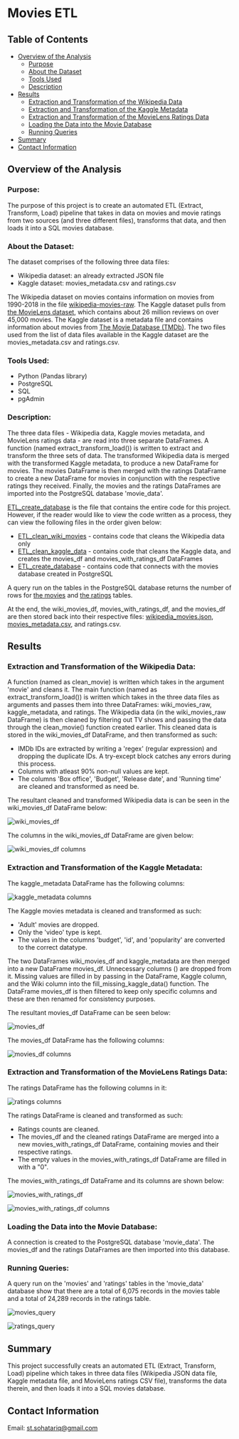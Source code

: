 # Movies ETL
## Table of Contents
- [Overview of the Analysis](#overview-of-the-analysis)
    - [Purpose](#purpose)
    - [About the Dataset](#about-the-dataset)
    - [Tools Used](#tools-used)
    - [Description](#description)
- [Results](#results)
    - [Extraction and Transformation of the Wikipedia Data](#Extraction-and-Transformation-of-the-Wikipedia-Data)
    - [Extraction and Transformation of the Kaggle Metadata](#Extraction-and-Transformation-of-the-Kaggle-Metadata)
    - [Extraction and Transformation of the MovieLens Ratings Data](#Extraction-and-Transformation-of-the-MovieLens-Ratings-Data)
    - [Loading the Data into the Movie Database](#Loading-the-Data-into-the-Movie-Database)
    - [Running Queries](#Running-Queries)
- [Summary](#summary)
- [Contact Information](#contact-information)

## Overview of the Analysis
### Purpose:
The purpose of this project is to create an automated ETL (Extract, Transform, Load) pipeline that takes in data on movies and movie ratings from two sources (and three different files), transforms that data, and then loads it into a SQL movies database. 

### About the Dataset:
The dataset comprises of the following three data files:
 - Wikipedia dataset: an already extracted JSON file
 - Kaggle dataset: movies_metadata.csv and ratings.csv

The Wikipedia dataset on movies contains information on movies from 1990-2018 in the file [wikipedia-movies-raw](https://github.com/SohaT7/Movies-ETL/blob/main/Resources/wikipedia-movies-raw.json). The Kaggle dataset pulls from [the MovieLens dataset](https://www.kaggle.com/datasets/rounakbanik/the-movies-dataset?resource=download), which contains about 26 million reviews on over 45,000 movies. The Kaggle dataset is a metadata file and contains information about movies from [The Movie Database (TMDb)](https://www.themoviedb.org). The two files used from the list of data files available in the Kaggle dataset are the movies_metadata.csv and ratings.csv.

### Tools Used:
 - Python (Pandas library)
 - PostgreSQL
 - SQL
 - pgAdmin

### Description:
The three data files - Wikipedia data, Kaggle movies metadata, and MovieLens ratings data - are read into three separate DataFrames. A function (named extract_transform_load()) is written to extract and transform the three sets of data. The transformed Wikipedia data is merged with the transformed Kaggle metadata, to produce a new DataFrame for movies. The movies DataFrame is then merged with the ratings DataFrame to create a new DataFrame for movies in conjunction with the respective ratings they received. Finally, the movies and the ratings DataFrames are imported into the PostgreSQL database 'movie_data'.

[ETL_create_database](https://github.com/SohaT7/Movies-ETL/blob/main/ETL_create_database.ipynb) is the file that contains the entire code for this project. However, if the reader would like to view the code written as a process, they can view the following files in the order given below:
 - [ETL_clean_wiki_movies](https://github.com/SohaT7/Movies-ETL/blob/main/ETL_clean_wiki_movies.ipynb) - contains code that cleans the Wikipedia data only
 - [ETL_clean_kaggle_data](https://github.com/SohaT7/Movies-ETL/blob/main/ETL_clean_kaggle_data.ipynb) - contains code that cleans the Kaggle data, and creates the movies_df and movies_with_ratings_df DataFrames
 - [ETL_create_database](https://github.com/SohaT7/Movies-ETL/blob/main/ETL_create_database.ipynb) - contains code that connects with the movies database created in PostgreSQL

A query run on the tables in the PostgreSQL database returns the number of rows for [the movies](https://github.com/SohaT7/Movies-ETL/blob/main/Images/movies_query.png) and [the ratings](https://github.com/SohaT7/Movies-ETL/blob/main/Images/ratings_query.png) tables.

At the end, the wiki_movies_df, movies_with_ratings_df, and the movies_df are then stored back into their respective files: [wikipedia_movies.json](https://github.com/SohaT7/Movies-ETL/blob/main/Resources/wikipedia_movies.json), [movies_metadata.csv](https://github.com/SohaT7/Movies-ETL/blob/main/Resources/movies_metadata.csv), and ratings.csv.

## Results
### Extraction and Transformation of the Wikipedia Data:
A function (named as clean_movie) is written which takes in the argument 'movie' and cleans it. The main function (named as extract_transform_load()) is written which takes in the three data files as arguments and passes them into three DataFrames: wiki_movies_raw, kaggle_metadata, and ratings. The Wikipedia data (in the wiki_movies_raw DataFrame) is then cleaned by filtering out TV shows and passing the data through the clean_movie() function created earlier. This cleaned data is stored in the wiki_movies_df DataFrame, and then transformed as such:
 -  IMDb IDs are extracted by writing a 'regex' (regular expression) and dropping the duplicate IDs. A try-except block catches any errors during this process.
 - Columns with atleast 90% non-null values are kept.
 - The columns 'Box office', 'Budget', 'Release date', and 'Running time' are cleaned and transformed as need be.

 The resultant cleaned and transformed Wikipedia data is can be seen in the wiki_movies_df DataFrame below:

![wiki_movies_df](https://github.com/SohaT7/Movies-ETL/blob/main/Images/wiki_movies_df.png)

The columns in the wiki_movies_df DataFrame are given below:

![wiki_movies_df columns](https://github.com/SohaT7/Movies-ETL/blob/main/Images/c_wiki_movies_df.png)

### Extraction and Transformation of the Kaggle Metadata:
The kaggle_metadata DataFrame has the following columns:

![kaggle_metadata columns](https://github.com/SohaT7/Movies-ETL/blob/main/Images/c_kaggle_metadata.png)

The Kaggle movies metadata is cleaned and transformed as such:
 - 'Adult' movies are dropped.
 - Only the 'video' type is kept.
 - The values in the columns 'budget', 'id', and 'popularity' are converted to the correct datatype.
 
 The two DataFrames wiki_movies_df and kaggle_metadata are then merged into a new DataFrame movies_df. Unnecessary columns () are dropped from it. Missing values are filled in by passing in the DataFrame, Kaggle column, and the Wiki column into the fill_missing_kaggle_data() function. The DataFrame movies_df is then filtered to keep only specific columns and these are then renamed for consistency purposes. 

The resultant movies_df DataFrame can be seen below:

![movies_df](https://github.com/SohaT7/Movies-ETL/blob/main/Images/movies_df.png)

The movies_df DataFrame has the following columns:

![movies_df columns](https://github.com/SohaT7/Movies-ETL/blob/main/Images/c_movies_df.png)

### Extraction and Transformation of the MovieLens Ratings Data:
The ratings DataFrame has the following columns in it:

![ratings columns](https://github.com/SohaT7/Movies-ETL/blob/main/Images/c_ratings.png)

The ratings DataFrame is cleaned and transformed as such:
 - Ratings counts are cleaned.
 - The movies_df and the cleaned ratings DataFrame are merged into a new movies_with_ratings_df DataFrame, containing movies and their respective ratings.
 - The empty values in the movies_with_ratings_df DataFrame are filled in with a "0".

 The movies_with_ratings_df DataFrame and its columns are shown below:

 ![movies_with_ratings_df](https://github.com/SohaT7/Movies-ETL/blob/main/Images/movies_with_ratings_df.png)

![movies_with_ratings_df columns](https://github.com/SohaT7/Movies-ETL/blob/main/Images/c_movies_with_ratings_df.png)

### Loading the Data into the Movie Database:
A connection is created to the PostgreSQL database 'movie_data'. The movies_df and the ratings DataFrames are then imported into this database.

### Running Queries:
A query run on the 'movies' and 'ratings' tables in the 'movie_data' database show that there are a total of 6,075 records in the movies table and a total of 24,289 records in the ratings table.

![movies_query](https://github.com/SohaT7/Movies-ETL/blob/main/Images/movies_query.png)

![ratings_query](https://github.com/SohaT7/Movies-ETL/blob/main/Images/ratings_query.png)

## Summary
This project successfully creats an automated ETL (Extract, Transform, Load) pipeline which takes in three data files (Wikipedia JSON data file, Kaggle metadata file, and MovieLens ratings CSV file), transforms the data therein, and then loads it into a SQL movies database.

## Contact Information
Email: st.sohatariq@gmail.com
